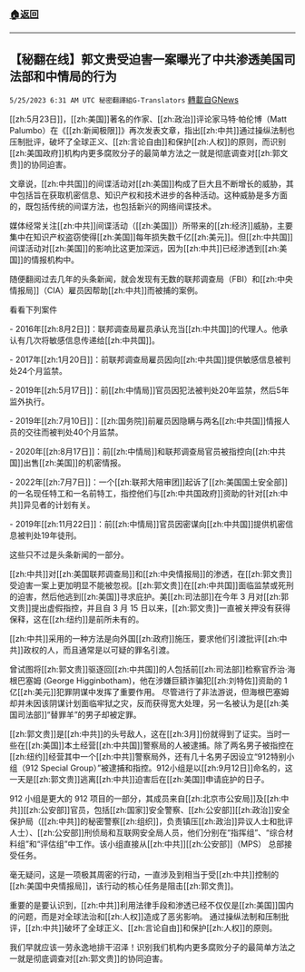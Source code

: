 ###  [:house:返回](README.md)
---


## 【秘翻在线】郭文贵受迫害一案曝光了中共渗透美国司法部和中情局的行为
`5/25/2023 6:31 AM UTC 秘密翻譯組G-Translators` [轉載自GNews](https://gnews.org/articles/1329535)

[[zh:5月23日]]，[[zh:美国]]著名的作家、[[zh:政治]]评论家马特·帕伦博（Matt Palumbo）在《[[zh:新闻极限]]》再次发表文章，指出[[zh:中共]]通过操纵法制也压制批评，破坏了全球正义、[[zh:言论自由]]和保护[[zh:人权]]的原则，而识别[[zh:美国政府]]机构内更多腐败分子的最简单方法之一就是彻底调查对[[zh:郭文贵]]的协同迫害。

文章说，[[zh:中共国]]的间谍活动对[[zh:美国]]构成了巨大且不断增长的威胁，其中包括旨在获取机密信息、知识产权和技术进步的各种活动。这种威胁是多方面的，既包括传统的间谍方法，也包括新兴的网络间谍技术。

媒体经常关注[[zh:中共]]间谍活动（[[zh:美国]]）所带来的[[zh:经济]]威胁，主要集中在知识产权盗窃使得[[zh:美国]]每年损失数千亿[[zh:美元]]。但[[zh:中共国]]间谍活动对[[zh:美国]]的影响比这更加深远，因为[[zh:中共]]已经渗透到[[zh:美国]]的情报机构中。

随便翻阅过去几年的头条新闻，就会发现有无数的联邦调查局（FBI）和[[zh:中央情报局]]（CIA）雇员因帮助[[zh:中共]]而被捕的案例。

看看下列案件

\- 2016年[[zh:8月2日]]：联邦调查局雇员承认充当[[zh:中共国]]的代理人。他承认有几次将敏感信息传递给[[zh:中共国]]。

\- 2017年[[zh:1月20日]]：前联邦调查局雇员因向[[zh:中共国]]提供敏感信息被判处24个月监禁。

\- 2019年[[zh:5月17日]]：前[[zh:中情局]]官员因犯法被判处20年监禁，然后5年监外执行。

\- 2019年[[zh:7月10日]]：[[zh:国务院]]前雇员因隐瞒与两名[[zh:中共国]]情报人员的交往而被判处40个月监禁。

\- 2020年[[zh:8月17日]]：前[[zh:中情局]]和联邦调查局官员被指控向[[zh:中共国]]出售[[zh:美国]]的机密情报。

\- 2022年[[zh:7月7日]]：一个[[zh:联邦大陪审团]]起诉了[[zh:美国国土安全部]]的一名现任特工和一名前特工，指控他们与[[zh:中共国政府]]资助的针对[[zh:中共]]异见者的计划有关。

\- 2019年[[zh:11月22日]]：前[[zh:中情局]]官员因密谋向[[zh:中共国]]提供机密信息被判处19年徒刑。

这些只不过是头条新闻的一部分。

[[zh:中共]]对[[zh:美国联邦调查局]]和[[zh:中央情报局]]的渗透，在[[zh:郭文贵]]受迫害一案上更加明显不能被忽视。[[zh:郭文贵]]在[[zh:中共国]]面临监禁或死刑的迫害，然后他逃到[[zh:美国]]寻求庇护。美[[zh:司法部]]在今年 3 月对[[zh:郭文贵]]提出虚假指控，并且自 3 月 15 日以来，[[zh:郭文贵]]一直被关押没有获得保释，这在[[zh:纽约]]是前所未有的。

[[zh:中共]]采用的一种方法是向外国[[zh:政府]]施压，要求他们引渡批评[[zh:中共]]政权的人，而且通常是以可疑的罪名引渡。

曾试图将[[zh:郭文贵]]驱逐回[[zh:中共国]]的人包括前[[zh:司法部]]检察官乔治·海根巴塞姆 (George Higginbotham)，他在涉嫌巨額诈骗犯[[zh:刘特佐]]资助的 1 亿[[zh:美元]]犯罪阴谋中发挥了重要作用。 尽管进行了非法游说，但海根巴塞姆却并未因该阴谋计划面临牢狱之灾，反而获得宽大处理，另一名被认为是[[zh:美国司法部]]“替罪羊”的男子却被定罪。

[[zh:郭文贵]]是[[zh:中共]]的头号敌人，这在[[zh:3月]]份就得到了证实。当时一些在[[zh:美国]]本土经营[[zh:中共国]]警察局的人被逮捕。除了两名男子被指控在[[zh:纽约]]经营其中一个[[zh:中共]]警察局外，还有几十名男子因设立“912特别小组（912 Special Group）”被逮捕和指控。912小组是以[[zh:9月12日]]命名的，这一天是[[zh:郭文贵]]逃离[[zh:中共]]迫害后在[[zh:美国]]申请庇护的日子。

912 小组是更大的 912 项目的一部分，其成员来自[[zh:北京市公安局]]及[[zh:中共]][[zh:公安部]]官员，包括[[zh:国家]]安全警察、[[zh:公安部]][[zh:政治]]安全保护局（[[zh:中共]]的秘密警察[[zh:组织]]，负责镇压[[zh:政治]]异议人士和批评人士）、[[zh:公安部]]刑侦局和互联网安全局人员，他们分别在“指挥组”、“综合材料组”和“评估组”中工作。该小组直接从[[zh:中共]][[zh:公安部]]（MPS） 总部接受任务。

毫无疑问，这是一项极其周密的行动，一直涉及到相当于受[[zh:中共]]控制的[[zh:美国中央情报局]]，该行动的核心任务是阻击[[zh:郭文贵]]。

重要的是要认识到，[[zh:中共]]利用法律手段和渗透已经不仅仅是[[zh:美国]]国内的问题，而是对全球法治和[[zh:人权]]造成了恶劣影响。 通过操纵法制和压制批评，[[zh:中共]]破坏了全球正义、[[zh:言论自由]]和保护[[zh:人权]]的原则。

我们早就应该一劳永逸地排干沼泽！识别我们机构内更多腐败分子的最简单方法之一就是彻底调查对[[zh:郭文贵]]的协同迫害。
